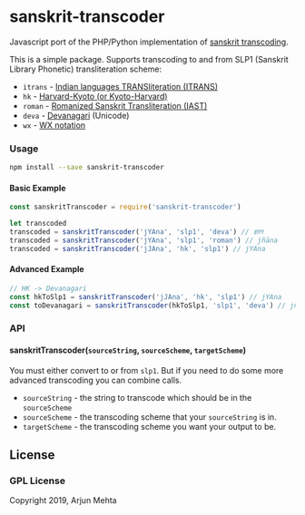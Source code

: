 # sanskrit-transcoder
Javascript port of the PHP/Python implementation of [sanskrit transcoding](https://github.com/funderburkjim/sanskrit-transcoding).

This is a simple package. Supports transcoding to and from SLP1 (Sanskrit Library Phonetic) transliteration scheme:

- `itrans` - [Indian languages TRANSliteration (ITRANS)](https://en.wikipedia.org/wiki/ITRANS)
- `hk` -  [Harvard-Kyoto (or Kyoto-Harvard)](https://en.wikipedia.org/wiki/Harvard-Kyoto)
- `roman` - [Romanized Sanskrit Transliteration (IAST)](https://en.wikipedia.org/wiki/Devanagari_transliteration#IAST)
- `deva` - [Devanagari](https://en.wikipedia.org/wiki/Devanagari) (Unicode)
- `wx` - [WX notation](https://en.wikipedia.org/wiki/WX_notation)

### Usage

```bash
npm install --save sanskrit-transcoder
```

#### Basic Example
```js
const sanskritTranscoder = require('sanskrit-transcoder')

let transcoded
transcoded = sanskritTranscoder('jYAna', 'slp1', 'deva') // ज्ञान
transcoded = sanskritTranscoder('jYAna', 'slp1', 'roman') // jñāna
transcoded = sanskritTranscoder('jJAna', 'hk', 'slp1') // jYAna
```

#### Advanced Example
```js
// HK -> Devanagari
const hkToSlp1 = sanskritTranscoder('jJAna', 'hk', 'slp1') // jYAna
const toDevanagari = sanskritTranscoder(hkToSlp1, 'slp1', 'deva') // jñāna
```


### API

#### sanskritTranscoder(`sourceString`, `sourceScheme`, `targetScheme`)
You must either convert to or from `slp1`. But if you need to do some more advanced transcoding you can combine calls.

- `sourceString` - the string to transcode which should be in the `sourceScheme`
- `sourceScheme` - the transcoding scheme that your `sourceString` is in.
- `targetScheme` - the transcoding scheme you want your output to be.



## License
### GPL License
Copyright 2019, Arjun Mehta
